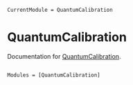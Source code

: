 ```@meta
CurrentModule = QuantumCalibration
```

# QuantumCalibration

Documentation for [QuantumCalibration](https://github.com/aarontrowbridge/QuantumCalibration.jl).

```@index
```

```@autodocs
Modules = [QuantumCalibration]
```
